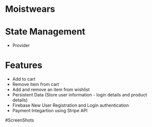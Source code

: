 # Moistwears

# State Management
- Provider

# Features
- Add to cart
- Remove item from cart
- Add and remove an item from wishlist
- Persistent Data (Store user information - login details and product details)
- Firebase New User Registration and Login authentication
- Payment Integartion using Stripe API

#ScreenShots 


